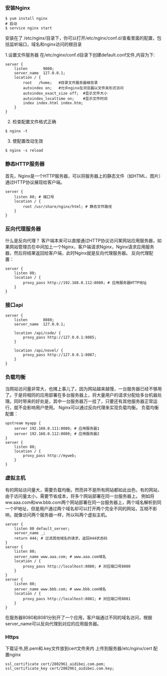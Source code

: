 ### 安装Nginx
```
$ yum install nginx
# 启动
$ service nginx start 
```
安装在了 /etc/nginx/目录下，你可以打开/etc/nginx/conf.d/查看里面的配置，包括监听端口，域名和nginx访问的根目录

1.设置文件服务器
在/etc/nginx/conf.d目录下创建default.conf文件,内容为下:

```
server {
    listen       9000;
    server_name  127.0.0.1;
    location / {
        root   /home;   #目录文件服务器根目录
        autoindex on;   #允许nginx在浏览器以文件夹形式访问
        autoindex_exact_size off;  #显示文件大小
        autoindex_localtime on;    #显示文件时间
        index index.html index.htm;
    }
}
```
2. 检查配置文件格式正确

```
$ nginx -t
```
3. 使配置改动生效

```
$ nginx -s reload
```

### 静态HTTP服务器
首先，Nginx是一个HTTP服务器，可以将服务器上的静态文件（如HTML、图片）通过HTTP协议展现给客户端。
```
server {
    listen 80; # 端口号
    location / {
        root /usr/share/nginx/html; # 静态文件路径
    }
}
```
### 反向代理服务器
什么是反向代理？
客户端本来可以直接通过HTTP协议访问某网站应用服务器，如果网站管理员在中间加上一个Nginx，客户端请求Nginx，Nginx请求应用服务器，然后将结果返回给客户端，此时Nginx就是反向代理服务器。
反向代理配置：

```
server {
    listen 80;
    location / {
        proxy_pass http://192.168.0.112:8080; # 应用服务器HTTP地址
    }
}
```
### 接口api
```
server {
    listen       8080;
    server_name  127.0.0.1;

    location /api/code/ {
        proxy_pass http://127.0.0.1:8085;
    }

    location /api/novel/ {
        proxy_pass http://127.0.0.1:8087;
    }
}
```

### 负载均衡
当网站访问量非常大，也摊上事儿了。因为网站越来越慢，一台服务器已经不够用了。于是将相同的应用部署在多台服务器上，将大量用户的请求分配给多台机器处理。同时带来的好处是，其中一台服务器万一挂了，只要还有其他服务器正常运行，就不会影响用户使用。
Nginx可以通过反向代理来实现负载均衡。
负载均衡配置：

```
upstream myapp {
    server 192.168.0.111:8080; # 应用服务器1
    server 192.168.0.112:8080; # 应用服务器2
}
server {
    listen 80;
    location / {
        proxy_pass http://myweb;
    }
}
```
### 虚拟主机
有的网站访问量大，需要负载均衡。然而并不是所有网站都如此出色，有的网站，由于访问量太小，需要节省成本，将多个网站部署在同一台服务器上。
例如将ww.aaa.com和ww.bbb.com两个网站部署在同一台服务器上，两个域名解析到同一个IP地址，但是用户通过两个域名却可以打开两个完全不同的网站，互相不影响，就像访问两个服务器一样，所以叫两个虚拟主机。
```
server {
    listen 80 default_server;
    server_name _;
    return 444; # 过滤其他域名的请求，返回444状态码
}
server {
    listen 80;
    server_name www.aaa.com; # www.aaa.com域名
    location / {
        proxy_pass http://localhost:8080; # 对应端口号8080
    }
}
server {
    listen 80;
    server_name www.bbb.com; # www.bbb.com域名
    location / {
        proxy_pass http://localhost:8081; # 对应端口号8081
    }
}
```
在服务器8080和8081分别开了一个应用，客户端通过不同的域名访问，根据server_name可以反向代理到对应的应用服务器。
### Https
下载证书,把.pem和.key文件放到cert文件夹内
上传到服务器/etc/nginx/cert
配置nginx
```
ssl_certificate cert/2802961_aidibei.com.pem;
ssl_certificate_key cert/2802961_aidibei.com.key;
```
